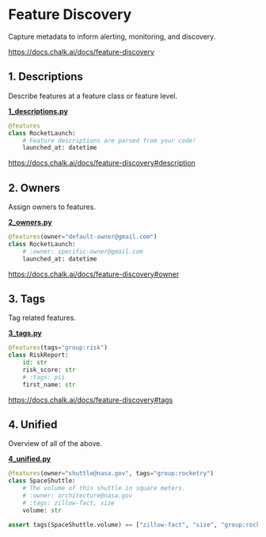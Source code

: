 # Feature Discovery
Capture metadata to inform alerting, monitoring, and discovery.

https://docs.chalk.ai/docs/feature-discovery

## 1. Descriptions
Describe features at a feature class or feature level.

**[1_descriptions.py](1_descriptions.py)**

```python
@features
class RocketLaunch:
    # Feature descriptions are parsed from your code!
    launched_at: datetime
```
https://docs.chalk.ai/docs/feature-discovery#description

## 2. Owners
Assign owners to features.

**[2_owners.py](2_owners.py)**

```python
@features(owner="default-owner@gmail.com")
class RocketLaunch:
    # :owner: specific-owner@gmail.com
    launched_at: datetime
```
https://docs.chalk.ai/docs/feature-discovery#owner

## 3. Tags
Tag related features.

**[3_tags.py](3_tags.py)**

```python
@features(tags="group:risk")
class RiskReport:
    id: str
    risk_score: str
    # :tags: pii
    first_name: str
```
https://docs.chalk.ai/docs/feature-discovery#tags

## 4. Unified
Overview of all of the above.

**[4_unified.py](4_unified.py)**

```python
@features(owner="shuttle@nasa.gov", tags="group:rocketry")
class SpaceShuttle:
    # The volume of this shuttle in square meters.
    # :owner: architecture@nasa.gov
    # :tags: zillow-fact, size
    volume: str

assert tags(SpaceShuttle.volume) == ["zillow-fact", "size", "group:rocketry"]
```

